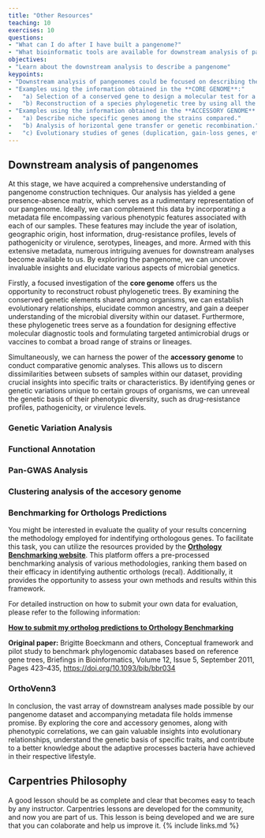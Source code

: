 ```yaml
---
title: "Other Resources"
teaching: 10
exercises: 10
questions:
- "What can I do after I have built a pangenome?"
- "What bioinformatic tools are available for downstream analysis of pangenomes?"
objectives:
- "Learn about the downstream analysis to describe a pangenome"
keypoints:
- "Downstream analysis of pangenomes could be focused on describing the core or the accessory genome of the organism studied."
- "Examples using the information obtained in the **CORE GENOME**:" 
-   "a) Selection of a conserved gene to design a molecular test for a diagnostic tool or a vaccine."
-   "b) Reconstruction of a species phylogenetic tree by using all the core genes."
- "Examples using the information obtained in the **ACCESSORY GENOME**:"
-   "a) Describe niche specific genes among the strains compared."
-   "b) Analysis of horizontal gene transfer or genetic recombination."
-   "c) Evolutionary studies of genes (duplication, gain-loss genes, etc.)."
---
```

## Downstream analysis of pangenomes

At this stage, we have acquired a comprehensive understanding of pangenome construction techniques. Our analysis has yielded a gene presence-absence matrix, which serves as a rudimentary representation of our pangenome. Ideally, we can complement this data by incorporating a metadata file encompassing various phenotypic features associated with each of our samples. These features may include the year of isolation, geographic origin, host information, drug-resistance profiles, levels of pathogenicity or virulence, serotypes, lineages, and more. Armed with this extensive metadata, numerous intriguing avenues for downstream analyses become available to us. By exploring the pangenome, we can uncover invaluable insights and elucidate various aspects of microbial genetics. 

Firstly, a focused investigation of the **core genome** offers us the opportunity to reconstruct robust phylogenetic trees. By examining the conserved genetic elements shared among organisms, we can establish evolutionary relationships, elucidate common ancestry, and gain a deeper understanding of the microbial diversity within our dataset. Furthermore, these phylogenetic trees serve as a foundation for designing effective molecular diagnostic tools and formulating targeted antimicrobial drugs or vaccines to combat a broad range of strains or lineages. 

Simultaneously, we can harness the power of the **accessory genome** to conduct comparative genomic analyses. This allows us to discern dissimilarities between subsets of samples within our dataset, providing crucial insights into specific traits or characteristics. By identifying genes or genetic variations unique to certain groups of organisms, we can unreveal the genetic basis of their phenotypic diversity, such as drug-resistance profiles, pathogenicity, or virulence levels. 

### Genetic Variation Analysis


### Functional Annotation

### Pan-GWAS Analysis

### Clustering analysis of the accesory genome

### Benchmarking for Orthologs Predictions

You might be interested in evaluate the quality of your results concerning the methodology employed for indentifying orthologous genes. To facilitate this task, you can utilize the resources provided by the [**Orthology Benchmarking website**](https://orthology.benchmarkservice.org/). This platform offers a pre-processed benchmarking analysis of various methodologies, ranking them based on their efficacy in identifying authentic orthologs (recal). Additionally, it provides the opportunity to assess your own methods and results within this framework. 

For detailed instruction on how to submit your own data for evaluation, please refer to the following information:

[**How to submit my ortholog predictions to Orthology Benchmarking**](https://orthology.benchmarkservice.org/proxy/doc#submit)

**Original paper:**
Brigitte Boeckmann and others, Conceptual framework and pilot study to benchmark phylogenomic databases based on reference gene trees, Briefings in Bioinformatics, Volume 12, Issue 5, September 2011, Pages 423–435, https://doi.org/10.1093/bib/bbr034


### OrthoVenn3


In conclusion, the vast array of downstream analyses made possible by our pangenome dataset and accompanying metadata file holds immense promise. By exploring the core and accessory genomes, along with phenotypic correlations, we can gain valuable insights into evolutionary relationships, understand the genetic basis of specific traits, and contribute to a better knowledge about the adaptive processes bacteria have achieved in their respective lifestyle. 


## Carpentries Philosophy
A good lesson should be as complete and clear that becomes easy to teach by any instructor. 
Carpentries lessons are developed for the community, and now you are part of us. 
This lesson is being developed and we are sure that you can colaborate and help us improve it.
{% include links.md %}
